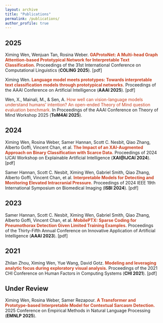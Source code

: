 ```yaml
---
layout: archive
title: "Publications"
permalink: /publications/
author_profile: true
---
```



## 2025

Ximing Wen, Wenjuan Tan, Rosina Weber. <span style="color: #c73e1d;">**GAProtoNet: A Multi-head Graph Attention-based Prototypical Network for Interpretable Text Classification.**</span> Proceedings of the 31st International Conference on Computational Linguistics (**COLING 2025**). [pdf]

Ximing Wen. <span style="color: #c73e1d;">**Language model meets prototypes: Towards interpretable text classification models through prototypical networks.**</span> Proceedings of the AAAI Conference on Artificial Intelligence (**AAAI 2025**). [pdf]

Wen, X., Mainali, M., & Sen, A. <span style="color: #c73e1d;"> How well can vision-language models understand humans’ intention? An open-ended Theory of Mind question evaluation benchmark.</span>  In Proceedings of the AAAI Conference on Theory of Mind Workshop 2025 (**ToM4AI 2025**).

## 2024

Ximing Wen, Rosina Weber, Samer Hannan, Scott C. Nesbit, Qiao Zhang, Alberto Goffi, Vincent Chan, et al. <span style="color: #c73e1d;">**The Impact of an XAI-Augmented Approach on Binary Classification with Scarce Data.**</span> Proceedings of 2024 IJCAI Workshop on Explainable Artificial Intelligence (**XAI@IJCAI 2024**). [pdf]

Samer Hannan, Scott C. Nesbit, Ximing Wen, Gabriel Smith, Qiao Zhang, Alberto Goffi, Vincent Chan, et al. <span style="color: #c73e1d;">**Interpretable Models for Detecting and Monitoring Elevated Intracranial Pressure.**</span> Proceedings of 2024 IEEE 19th International Symposium on Biomedical Imaging (**ISBI 2024**). [pdf]

## 2023

Samer Hannan, Scott C. Nesbit, Ximing Wen, Gabriel Smith, Qiao Zhang, Alberto Goffi, Vincent Chan, et al. <span style="color: #c73e1d;">**MobilePTX: Sparse Coding for Pneumothorax Detection Given Limited Training Examples.**</span> Proceedings of the Thirty-Fifth Annual Conference on Innovative Application of Artificial Intelligence (**AAAI 2023**). [pdf]

## 2021

Zhilan Zhou, Ximing Wen, Yue Wang, David Gotz. <span style="color: #c73e1d;">**Modeling and leveraging analytic focus during exploratory visual analysis.**</span> Proceedings of the 2021 CHI Conference on Human Factors in Computing Systems (**CHI 2021**). [pdf]

## Under Review

Ximing Wen, Rosina Weber, Samer Rezapour. <span style="color: #c73e1d;">**A Transformer and Prototype-based Interpretable Model for Contextual Sarcasm Detection.**</span> 2025 Conference on Empirical Methods in Natural Language Processing (**EMNLP 2025**).